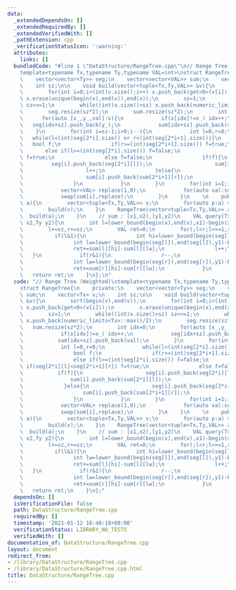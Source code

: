 ```yaml
---
data:
  _extendedDependsOn: []
  _extendedRequiredBy: []
  _extendedVerifiedWith: []
  _pathExtension: cpp
  _verificationStatusIcon: ':warning:'
  attributes:
    links: []
  bundledCode: "#line 1 \"DataStructure/RangeTree.cpp\"\n// Range Tree (Weighted)\n\
    template<typename Tx,typename Ty,typename VAL=int>\nstruct RangeTree{\n    private:\n\
    \    vector<vector<Ty>> seg;\n    vector<vector<VAL>> sum;\n    vector<Tx> x;\n\
    \    int sz;\n\n    void build(vector<tuple<Tx,Ty,VAL>> &v){\n        sort(begin(v),end(v));\n\
    \        for(int i=0;i<(int)v.size();i++) x.push_back(get<0>(v[i]));\n       \
    \ x.erase(unique(begin(x),end(x)),end(x));\n        sz=1;\n        while((int)x.size()>sz)\
    \ sz<<=1;\n        while((int)x.size()<sz) x.push_back(numeric_limits<Tx>::max()/2);\n\
    \        seg.resize(sz*2);\n        sum.resize(sz*2);\n        int idx=0;\n  \
    \      for(auto [x_,y_,val]:v){\n            if(x[idx]!=x_) idx++;\n         \
    \   seg[idx+sz].push_back(y_);\n            sum[idx+sz].push_back(val);\n    \
    \    }\n        for(int i=sz-1;i>0;i--){\n            int l=0,r=0;\n         \
    \   while(l<(int)seg[2*i].size() or r<(int)seg[2*i+1].size()){\n             \
    \   bool f;\n                if(r>=(int)seg[2*i+1].size()) f=true;\n         \
    \       else if(l>=(int)seg[2*i].size()) f=false;\n                else if(seg[2*i][l]<seg[2*i+1][r])\
    \ f=true;\n                else f=false;\n                if(f){\n           \
    \         seg[i].push_back(seg[2*i][l]);\n                    sum[i].push_back(sum[2*i][l]);\n\
    \                    l++;\n                }else{\n                    seg[i].push_back(seg[2*i+1][r]);\n\
    \                    sum[i].push_back(sum[2*i+1][r]);\n                    r++;\n\
    \                }\n            }\n        }\n        for(int i=1;i<2*sz;i++){\n\
    \            vector<VAL> replace(1,0);\n            for(auto val:sum[i]) replace.push_back(replace.back()+val);\n\
    \            swap(sum[i],replace);\n        }\n    }\n    \n    public:\n    RangeTree(vector<pair<Tx,Ty>>\
    \ a){\n        vector<tuple<Tx,Ty,VAL>> v;\n        for(auto p:a) v.emplace_back(p.first,p.second,1);\n\
    \        build(v);\n    }\n    RangeTree(vector<tuple<Tx,Ty,VAL>> a){\n      \
    \  build(a);\n    }\n    // sum : [x1,x2),[y1,y2)\n    VAL query(Tx x1,Ty y1,Tx\
    \ x2,Ty y2){\n        int l=lower_bound(begin(x),end(x),x1)-begin(x),r=lower_bound(begin(x),end(x),x2)-begin(x);\n\
    \        l+=sz,r+=sz;\n        VAL ret=0;\n        for(;l<r;l>>=1,r>>=1){\n  \
    \          if(l&1){\n                int hi=lower_bound(begin(seg[l]),end(seg[l]),y2)-begin(seg[l]);\n\
    \                int lw=lower_bound(begin(seg[l]),end(seg[l]),y1)-begin(seg[l]);\n\
    \                ret+=sum[l][hi]-sum[l][lw];\n                l++;\n         \
    \   }\n            if(r&1){\n                r--;\n                int hi=lower_bound(begin(seg[r]),end(seg[r]),y2)-begin(seg[r]);\n\
    \                int lw=lower_bound(begin(seg[r]),end(seg[r]),y1)-begin(seg[r]);\n\
    \                ret+=sum[r][hi]-sum[r][lw];\n            }\n        }\n     \
    \   return ret;\n    }\n};\n"
  code: "// Range Tree (Weighted)\ntemplate<typename Tx,typename Ty,typename VAL=int>\n\
    struct RangeTree{\n    private:\n    vector<vector<Ty>> seg;\n    vector<vector<VAL>>\
    \ sum;\n    vector<Tx> x;\n    int sz;\n\n    void build(vector<tuple<Tx,Ty,VAL>>\
    \ &v){\n        sort(begin(v),end(v));\n        for(int i=0;i<(int)v.size();i++)\
    \ x.push_back(get<0>(v[i]));\n        x.erase(unique(begin(x),end(x)),end(x));\n\
    \        sz=1;\n        while((int)x.size()>sz) sz<<=1;\n        while((int)x.size()<sz)\
    \ x.push_back(numeric_limits<Tx>::max()/2);\n        seg.resize(sz*2);\n     \
    \   sum.resize(sz*2);\n        int idx=0;\n        for(auto [x_,y_,val]:v){\n\
    \            if(x[idx]!=x_) idx++;\n            seg[idx+sz].push_back(y_);\n \
    \           sum[idx+sz].push_back(val);\n        }\n        for(int i=sz-1;i>0;i--){\n\
    \            int l=0,r=0;\n            while(l<(int)seg[2*i].size() or r<(int)seg[2*i+1].size()){\n\
    \                bool f;\n                if(r>=(int)seg[2*i+1].size()) f=true;\n\
    \                else if(l>=(int)seg[2*i].size()) f=false;\n                else\
    \ if(seg[2*i][l]<seg[2*i+1][r]) f=true;\n                else f=false;\n     \
    \           if(f){\n                    seg[i].push_back(seg[2*i][l]);\n     \
    \               sum[i].push_back(sum[2*i][l]);\n                    l++;\n   \
    \             }else{\n                    seg[i].push_back(seg[2*i+1][r]);\n \
    \                   sum[i].push_back(sum[2*i+1][r]);\n                    r++;\n\
    \                }\n            }\n        }\n        for(int i=1;i<2*sz;i++){\n\
    \            vector<VAL> replace(1,0);\n            for(auto val:sum[i]) replace.push_back(replace.back()+val);\n\
    \            swap(sum[i],replace);\n        }\n    }\n    \n    public:\n    RangeTree(vector<pair<Tx,Ty>>\
    \ a){\n        vector<tuple<Tx,Ty,VAL>> v;\n        for(auto p:a) v.emplace_back(p.first,p.second,1);\n\
    \        build(v);\n    }\n    RangeTree(vector<tuple<Tx,Ty,VAL>> a){\n      \
    \  build(a);\n    }\n    // sum : [x1,x2),[y1,y2)\n    VAL query(Tx x1,Ty y1,Tx\
    \ x2,Ty y2){\n        int l=lower_bound(begin(x),end(x),x1)-begin(x),r=lower_bound(begin(x),end(x),x2)-begin(x);\n\
    \        l+=sz,r+=sz;\n        VAL ret=0;\n        for(;l<r;l>>=1,r>>=1){\n  \
    \          if(l&1){\n                int hi=lower_bound(begin(seg[l]),end(seg[l]),y2)-begin(seg[l]);\n\
    \                int lw=lower_bound(begin(seg[l]),end(seg[l]),y1)-begin(seg[l]);\n\
    \                ret+=sum[l][hi]-sum[l][lw];\n                l++;\n         \
    \   }\n            if(r&1){\n                r--;\n                int hi=lower_bound(begin(seg[r]),end(seg[r]),y2)-begin(seg[r]);\n\
    \                int lw=lower_bound(begin(seg[r]),end(seg[r]),y1)-begin(seg[r]);\n\
    \                ret+=sum[r][hi]-sum[r][lw];\n            }\n        }\n     \
    \   return ret;\n    }\n};"
  dependsOn: []
  isVerificationFile: false
  path: DataStructure/RangeTree.cpp
  requiredBy: []
  timestamp: '2021-01-12 16:40:18+09:00'
  verificationStatus: LIBRARY_NO_TESTS
  verifiedWith: []
documentation_of: DataStructure/RangeTree.cpp
layout: document
redirect_from:
- /library/DataStructure/RangeTree.cpp
- /library/DataStructure/RangeTree.cpp.html
title: DataStructure/RangeTree.cpp
---
```

